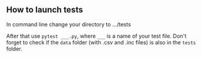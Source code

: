 ## How to launch tests
In command line change your directory to .../tests

After that use `pytest ___.py`, where `___` is a name of your test file.
Don't forget to check if the `data` folder (with .csv and .inc files) is also in the `tests` folder.
